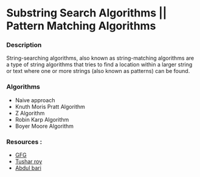 
# Substring Search Algorithms || Pattern Matching Algorithms

### Description 

String-searching algorithms, also known as string-matching algorithms are a type of string algorithms that tries to find a location within a larger string or text where one or more strings (also known as patterns) can be found.

### Algorithms
- Naive approach 
- Knuth Moris Pratt Algorithm
- Z Algorithm
- Robin Karp Algorithm
- Boyer Moore Algorithm

### Resources :
* [GFG](https://www.geeksforgeeks.org/)
* [Tushar roy](https://www.youtube.com/user/tusharroy2525)
* [Abdul bari](https://www.youtube.com/channel/UCZCFT11CWBi3MHNlGf019nw)
